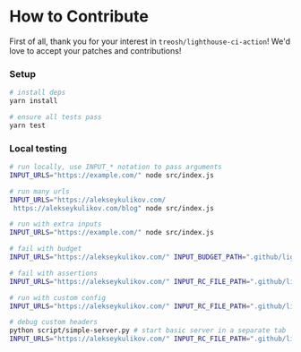 # How to Contribute

First of all, thank you for your interest in `treosh/lighthouse-ci-action`!
We'd love to accept your patches and contributions!

### Setup

```bash
# install deps
yarn install

# ensure all tests pass
yarn test
```

### Local testing

```bash
# run locally, use INPUT_* notation to pass arguments
INPUT_URLS="https://example.com/" node src/index.js

# run many urls
INPUT_URLS="https://alekseykulikov.com/
 https://alekseykulikov.com/blog" node src/index.js

# run with extra inputs
INPUT_URLS="https://example.com/" node src/index.js

# fail with budget
INPUT_URLS="https://alekseykulikov.com/" INPUT_BUDGET_PATH=".github/lighthouse/budget.json" INPUT_RUNS="1" node src/index.js

# fail with assertions
INPUT_URLS="https://alekseykulikov.com/" INPUT_RC_FILE_PATH=".github/lighthouse/rc_file_assertions_only.json" INPUT_RUNS="1" node src/index.js

# run with custom config
INPUT_URLS="https://alekseykulikov.com/" INPUT_RC_FILE_PATH=".github/lighthouse/rc_file_collection_only.json" INPUT_RUNS="1" node src/index.js

# debug custom headers
python script/simple-server.py # start basic server in a separate tab
INPUT_URLS="https://alekseykulikov.com/" INPUT_RC_FILE_PATH=".github/lighthouse/rc_file_collection_only.json" INPUT_RUNS="1" node src/index.js # run and see headers output
```
